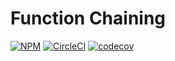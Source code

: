 Function Chaining
=================

[![NPM][npm-image]][npm-url]
[![CircleCI][ci-image]][ci-url]
[![codecov][codecov-image]][codecov-url]

[npm-image]: https://img.shields.io/npm/v/call-thru.svg
[npm-url]: https://www.npmjs.com/package/call-thru
[ci-image]:https://circleci.com/gh/surol/call-thru.svg?style=shield
[ci-url]:https://circleci.com/gh/surol/call-thru  
[codecov-image]: https://codecov.io/gh/surol/call-thru/branch/master/graph/badge.svg
[codecov-url]: https://codecov.io/gh/surol/call-thru
